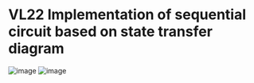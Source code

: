 # VL22 Implementation of sequential circuit based on state transfer diagram
![image](https://user-images.githubusercontent.com/108848834/179309251-79c7a69d-38db-4922-825b-9bacad4aec33.png)
![image](https://user-images.githubusercontent.com/108848834/179309275-dbc0fc17-8aa5-43be-9b4f-cb6bd38b13ef.png)

